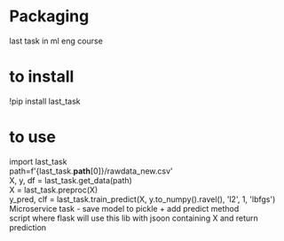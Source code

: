 # Packaging
last task in ml eng course
# to install
!pip install last_task
# to use 
import last_task\
path=f'{last_task.__path__[0]}/rawdata_new.csv'\
X, y, df = last_task.get_data(path)\
X = last_task.preproc(X)\
y_pred, clf = last_task.train_predict(X, y.to_numpy().ravel(), 'l2', 1, 'lbfgs')\
Microservice task - save model to pickle + add predict method\
script where flask will use this lib with jsoon containing X and return prediction 